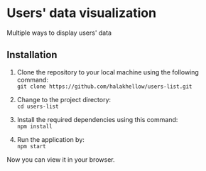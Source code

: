 # Users' data visualization
Multiple ways to display users' data

## Installation
1. Clone the repository to your local machine using the following command: <br/>
``` git clone https://github.com/halakhellow/users-list.git ```

2. Change to the project directory:<br/>
``` cd users-list ```
   
3. Install the required dependencies using this command:<br/>
 ``` npm install ```

4. Run the application by:<br/>
 ``` npm start ```

Now you can view it in your browser.

